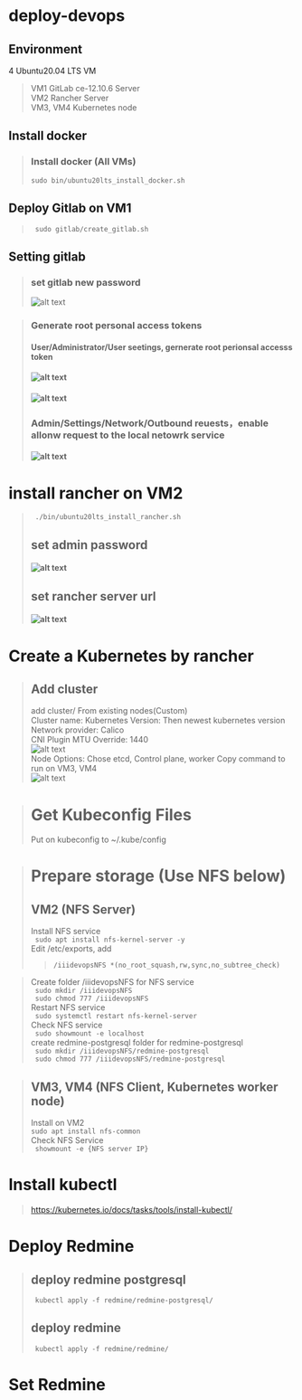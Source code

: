 # deploy-devops
## Environment  
4 Ubuntu20.04 LTS VM  
> VM1 GitLab ce-12.10.6 Server  
> VM2 Rancher Server  
> VM3, VM4 Kubernetes node
## Install docker
> ### Install docker (All VMs)  
> <code>sudo bin/ubuntu20lts_install_docker.sh </code>  

## Deploy Gitlab on VM1  
> <code> sudo gitlab/create_gitlab.sh </code>  

## Setting gitlab  
> ### set gitlab new password  
> ![alt text](https://github.com/iii-org/deploy-devops/blob/master/png/set-gitlab-new-password.png?raw=true)  

> ### Generate root personal access tokens  
> #### User/Administrator/User seetings, gernerate root perionsal accesss token  
> #### ![alt text](https://github.com/iii-org/deploy-devops/blob/master/png/root-settings.png?raw=true)  
> #### ![alt text](https://github.com/iii-org/deploy-devops/blob/master/png/generate-root-persional-access-token.png?raw=true)
> ### Admin/Settings/Network/Outbound reuests，enable allonw request to the local netowrk  service
> #### ![alt text](https://github.com/iii-org/deploy-devops/blob/master/png/allow-request-to-the-local-netowrk.png?raw=true)  

# install rancher on VM2 
> <code> ./bin/ubuntu20lts_install_rancher.sh  </code>  
> ## set admin password
> #### ![alt text](https://github.com/iii-org/deploy-devops/blob/master/png/set-racnher-admin-password.png?raw=true)  
> ## set rancher server url
> #### ![alt text](https://github.com/iii-org/deploy-devops/blob/master/png/set-racnher-url.png?raw=true)  

# Create a Kubernetes by rancher
> ## Add cluster
> add cluster/ From existing nodes(Custom)  
> Cluster name: 
> Kubernetes Version: Then newest kubernetes version  
> Network provider: Calico  
> CNI Plugin MTU Override: 1440  
> ![alt text](https://github.com/iii-org/deploy-devops/blob/master/png/rancher-add-cluster.png?raw=true)  
> Node Options: Chose etcd, Control plane, worker
> Copy command to run on VM3, VM4  
> ![alt text](https://github.com/iii-org/deploy-devops/blob/master/png/rancher-cluster-node-option.png?raw=true)  

> # Get Kubeconfig Files
> Put on kubeconfig to ~/.kube/config

> # Prepare storage (Use NFS below)
> ## VM2 (NFS Server)  
> Install NFS service  
> <code> sudo apt install nfs-kernel-server -y </code>  
> Edit /etc/exports, add  
>> <code>/iiidevopsNFS *(no_root_squash,rw,sync,no_subtree_check) </code>  

> Create folder /iiidevopsNFS for NFS service  
> <code> sudo mkdir /iiidevopsNFS </code>  
> <code> sudo chmod 777 /iiidevopsNFS </code>  
> Restart NFS service  
> <code> sudo systemctl restart nfs-kernel-server </code>  
> Check NFS service  
> <code> sudo showmount -e localhost  </code>  
> create redmine-postgresql folder for redmine-postgresql  
> <code> sudo mkdir /iiidevopsNFS/redmine-postgresql </code>  
> <code> sudo chmod 777 /iiidevopsNFS/redmine-postgresql </code>  

> ## VM3, VM4 (NFS Client, Kubernetes worker node)  
> Install on VM2  
> <code>sudo apt install nfs-common </code>  
> Check NFS Service  
> <code> showmount -e {NFS server IP} </code>

# Install kubectl  
> https://kubernetes.io/docs/tasks/tools/install-kubectl/  

# Deploy Redmine  
> ## deploy redmine postgresql  
> <code> kubectl apply -f redmine/redmine-postgresql/ </code>  
> ## deploy redmine  
> <code> kubectl apply -f redmine/redmine/ </code>  

# Set Redmine
